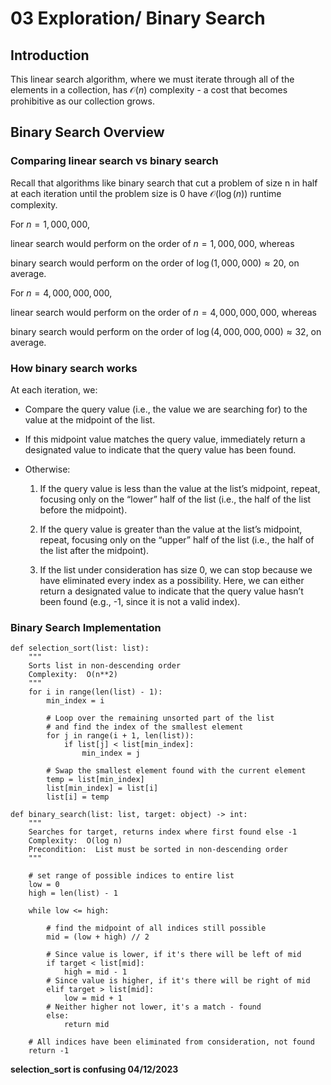 # 03 Exploration/ Binary Search

## Introduction 

This linear search algorithm, where we must iterate through all of the elements in a collection, has $\mathcal{O}(n)$ complexity - a cost that becomes prohibitive as our collection grows.


## Binary Search Overview 

### Comparing linear search vs binary search

Recall that algorithms like binary search that cut a problem of size n in half at each iteration until the problem size is 0 have $\mathcal{O}(\log(n))$ runtime complexity.

For $n = 1,000,000$,  

linear search would perform on the order of $n = 1,000,000$, whereas 

binary search would perform on the order of $\log(1,000,000) \approx 20$, on average. 

For $n = 4,000,000,000$,  

linear search would perform on the order of $n = 4,000,000,000$, whereas 

binary search would perform on the order of $\log(4,000,000,000) \approx 32$, on average. 


### How binary search works 

At each iteration, we:

- Compare the query value (i.e., the value we are searching for) to the value at the midpoint of the list.

- If this midpoint value matches the query value, immediately return a designated value to indicate that the query value has been found.

- Otherwise: 

  1. If the query value is less than the value at the list’s midpoint, repeat, focusing only on the “lower” half of the list (i.e., the half of the list before the midpoint).

  2. If the query value is greater than the value at the list’s midpoint, repeat, focusing only on the “upper” half of the list (i.e., the half of the list after the midpoint).

  3. If the list under consideration has size 0, we can stop because we have eliminated every index as a possibility. Here, we can either return a designated value to indicate that the query value hasn’t been found (e.g., -1, since it is not a valid index).


### Binary Search Implementation

```{}
def selection_sort(list: list):
    """
    Sorts list in non-descending order
    Complexity:  O(n**2)
    """
    for i in range(len(list) - 1):
        min_index = i
        
        # Loop over the remaining unsorted part of the list 
        # and find the index of the smallest element
        for j in range(i + 1, len(list)):
            if list[j] < list[min_index]:
                min_index = j
        
        # Swap the smallest element found with the current element 
        temp = list[min_index]
        list[min_index] = list[i]
        list[i] = temp
```

```{}
def binary_search(list: list, target: object) -> int:
    """
    Searches for target, returns index where first found else -1
    Complexity:  O(log n)
    Precondition:  List must be sorted in non-descending order
    """

    # set range of possible indices to entire list
    low = 0
    high = len(list) - 1

    while low <= high:
        
        # find the midpoint of all indices still possible
        mid = (low + high) // 2

        # Since value is lower, if it's there will be left of mid
        if target < list[mid]:
            high = mid - 1
        # Since value is higher, if it's there will be right of mid
        elif target > list[mid]:
            low = mid + 1
        # Neither higher not lower, it's a match - found
        else:
            return mid

    # All indices have been eliminated from consideration, not found
    return -1
```


**selection_sort is confusing 04/12/2023** 





